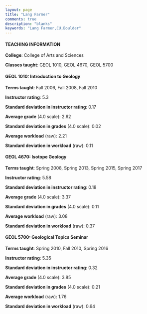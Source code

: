 ```yaml
---
layout: page
title: "Lang Farmer" 
comments: true
description: "blanks"
keywords: "Lang Farmer,CU,Boulder"
---
```

<head>
<script src="https://ajax.googleapis.com/ajax/libs/jquery/2.1.3/jquery.min.js"></script>
<script src="https://dl.dropboxusercontent.com/s/pc42nxpaw1ea4o9/highcharts.js?dl=0"></script>
<!-- <script src="../assets/js/highcharts.js"></script> -->
<style type="text/css">@font-face {
	font-family: "Bebas Neue";
	src: url(https://www.filehosting.org/file/details/544349/BebasNeue Regular.otf) format("opentype");
	}
	h1.Bebas { 
		font-family: "Bebas Neue", Verdana, Tahoma;
	}
</style>
</head>
	   
#### TEACHING INFORMATION

**College**: College of Arts and Sciences

**Classes taught**: GEOL 1010, GEOL 4670, GEOL 5700

#### GEOL 1010: Introduction to Geology

**Terms taught**: Fall 2006, Fall 2008, Fall 2010

**Instructor rating**: 5.3

**Standard deviation in instructor rating**: 0.17

**Average grade** (4.0 scale): 2.62

**Standard deviation in grades** (4.0 scale): 0.02

**Average workload** (raw): 2.21

**Standard deviation in workload** (raw): 0.11

#### GEOL 4670: Isotope Geology

**Terms taught**: Spring 2008, Spring 2013, Spring 2015, Spring 2017

**Instructor rating**: 5.58

**Standard deviation in instructor rating**: 0.18

**Average grade** (4.0 scale): 3.37

**Standard deviation in grades** (4.0 scale): 0.11

**Average workload** (raw): 3.08

**Standard deviation in workload** (raw): 0.37

#### GEOL 5700: Geological Topics Seminar

**Terms taught**: Spring 2010, Fall 2010, Spring 2016

**Instructor rating**: 5.35

**Standard deviation in instructor rating**: 0.32

**Average grade** (4.0 scale): 3.85

**Standard deviation in grades** (4.0 scale): 0.21

**Average workload** (raw): 1.76

**Standard deviation in workload** (raw): 0.64

